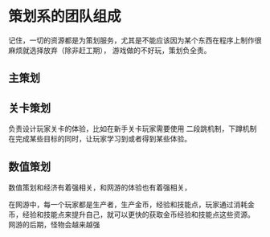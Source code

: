 # 策划系的团队组成

记住，一切的资源都是为策划服务，尤其是不能应该因为某个东西在程序上制作很麻烦就选择放弃（除非赶工期），  游戏做的不好玩，策划负全责。

## 主策划

## 关卡策划

负责设计玩家关卡的体验，比如在新手关卡玩家需要使用 二段跳机制，下蹲机制在完成某些目标的同时，让玩家学习到或者得到某些体验。

## 数值策划

数值策划和经济有着强相关，和网游的体验也有着强相关，

在网游中，每一个玩家都是生产者，生产金币，经验和技能点，玩家通过消耗金币，经验和技能点来提升自己，就可以更快的获取金币经验和技能点这些资源。
网游的后期，怪物会越来越强